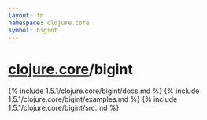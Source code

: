 ```yaml
---
layout: fn
namespace: clojure.core
symbol: bigint
---
```


# [clojure.core](../)/bigint

{% include 1.5.1/clojure.core/bigint/docs.md %}
{% include 1.5.1/clojure.core/bigint/examples.md %}
{% include 1.5.1/clojure.core/bigint/src.md %}

